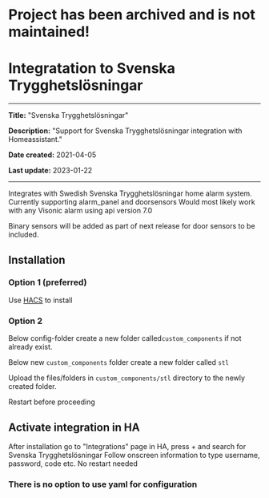 # Project has been archived and is not maintained!

# Integratation to Svenska Trygghetslösningar
---
**Title:** "Svenska Trygghetslösningar"

**Description:** "Support for Svenska Trygghetslösningar integration with Homeassistant."

**Date created:** 2021-04-05

**Last update:** 2023-01-22

---

Integrates with Swedish Svenska Trygghetslösningar home alarm system.
Currently supporting alarm_panel and doorsensors
Would most likely work with any Visonic alarm using api version 7.0

Binary sensors will be added as part of next release for door sensors to be included.

## Installation

### Option 1 (preferred)

Use [HACS](https://hacs.xyz/) to install

### Option 2

Below config-folder create a new folder called`custom_components` if not already exist.

Below new `custom_components` folder create a new folder called `stl`

Upload the files/folders in `custom_components/stl` directory to the newly created folder.

Restart before proceeding

## Activate integration in HA

After installation go to "Integrations" page in HA, press + and search for Svenska Trygghetslösningar
Follow onscreen information to type username, password, code etc.
No restart needed

### There is no option to use yaml for configuration
